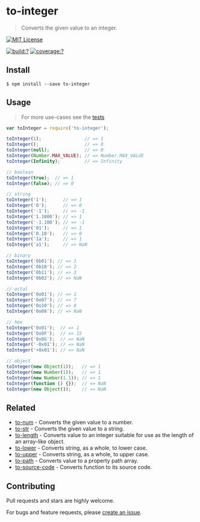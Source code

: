 # to-integer

> Converts the given value to an integer. 


[![MIT License](https://img.shields.io/badge/license-MIT_License-green.svg?style=flat-square)](https://github.com/gearcase/to-integer/blob/master/LICENSE)

[![build:?](https://img.shields.io/travis/gearcase/to-integer/master.svg?style=flat-square)](https://travis-ci.org/gearcase/to-integer)
[![coverage:?](https://img.shields.io/coveralls/gearcase/to-integer/master.svg?style=flat-square)](https://coveralls.io/github/gearcase/to-integer)


## Install

```
$ npm install --save to-integer 
```


## Usage

> For more use-cases see the [tests](https://github.com/gearcase/to-integer/blob/master/test/spec/index.js)

```js
var toInteger = require('to-integer');

toInteger(1);                // => 1
toInteger();                 // => 0
toInteger(null);             // => 0
toInteger(Number.MAX_VALUE); // => Number.MAX_VALUE
toInteger(Infinity);         // => Infinity

// boolean
toInteger(true);  // => 1
toInteger(false); // => 0

// string
toInteger('1');      // => 1
toInteger('0');      // => 0
toInteger('-1');     // => -1
toInteger('1.1000'); // => 1
toInteger('-1.100'); // => -1
toInteger('01');     // => 1
toInteger('0.10');   // => 0
toInteger('1a');     // => 1
toInteger('a1');     // => NaN

// binary
toInteger('0b01'); // => 1
toInteger('0b10'); // => 2
toInteger('0b11'); // => 3
toInteger('0b02'); // => NaN

// octal
toInteger('0o01'); // => 1 
toInteger('0o07'); // => 7
toInteger('0o10'); // => 8
toInteger('0o08'); // => NaN

// hex
toInteger('0x01');  // => 1 
toInteger('0x0F');  // => 15 
toInteger('0x0G');  // => NaN
toInteger('-0x01'); // => NaN
toInteger('+0x01'); // => NaN

// object
toInteger(new Object(1));   // => 1
toInteger(new Number(1));   // => 1
toInteger(new Number(1.1)); // => 1
toInteger(function () {});  // => NaN 
toInteger(new Object());    // => NaN
```

## Related


- [to-num](https://github.com/gearcase/to-num) - Converts the given value to a number.
- [to-str](https://github.com/gearcase/to-str) - Converts the given value to a string.
- [to-length](https://github.com/gearcase/to-length) - Converts value to an integer suitable for use as the length of an array-like object.
- [to-lower](https://github.com/gearcase/to-lower) - Converts string, as a whole, to lower case.
- [to-upper](https://github.com/gearcase/to-upper) - Converts string, as a whole, to upper case.
- [to-path](https://github.com/gearcase/to-path) - Converts value to a property path array. 
- [to-source-code](https://github.com/gearcase/to-source-code.git) - Converts function to its source code.



## Contributing

Pull requests and stars are highly welcome.

For bugs and feature requests, please [create an issue](https://github.com/gearcase/to-integer/issues/new).
